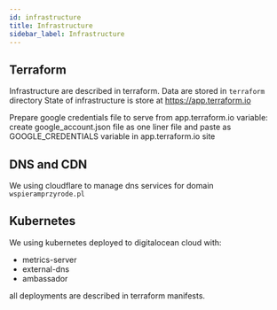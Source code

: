 ```yaml
---
id: infrastructure
title: Infrastructure
sidebar_label: Infrastructure
---
```



## Terraform

Infrastructure are described in terraform. Data are stored in ```terraform``` directory
State of infrastructure is store at <https://app.terraform.io>

Prepare google credentials file to serve from app.terraform.io variable: create google_account.json file as one liner file and paste as GOOGLE_CREDENTIALS variable in app.terraform.io site

## DNS and CDN

We using cloudflare to manage dns services for domain ```wspieramprzyrode.pl```

## Kubernetes

We using kubernetes deployed to digitalocean cloud with:

- metrics-server
- external-dns
- ambassador

all deployments are described in terraform manifests.
